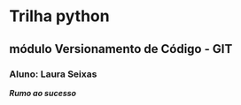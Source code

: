 # Trilha python 
## módulo Versionamento de Código - GIT 
### Aluno: Laura Seixas
***Rumo ao sucesso***